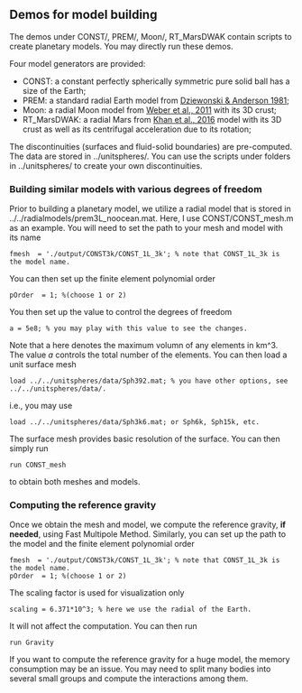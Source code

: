 ## Demos for model building
The demos under CONST/, PREM/, Moon/, RT_MarsDWAK contain scripts to create planetary models. You may directly run these demos. 

Four model generators are provided:
+ CONST: a constant perfectly spherically symmetric pure solid ball has a size of the Earth;
+ PREM: a standard radial Earth model from [Dziewonski & Anderson 1981](https://www.sciencedirect.com/science/article/pii/0031920181900467); 
+ Moon: a radial Moon model from [Weber et al., 2011](https://science.sciencemag.org/content/331/6015/309) with its 3D crust; 
+ RT_MarsDWAK: a radial Mars from [Khan et al., 2016](https://www.sciencedirect.com/science/article/pii/S0031920116300875) model with its 3D crust as well as its centrifugal acceleration due to its rotation; 

The discontinuities (surfaces and fluid-solid boundaries) are pre-computed. The data are stored in ../unitspheres/. You can use the scripts under folders in ../unitspheres/ to create your own discontinuities. 

### Building similar models with various degrees of freedom 
Prior to building a planetary model, we utilize a radial model that is stored in ../../radialmodels/prem3L_noocean.mat. 
Here, I use CONST/CONST_mesh.m as an example. You will need to set the path to your mesh and model with its name 
~~~
fmesh  = './output/CONST3k/CONST_1L_3k'; % note that CONST_1L_3k is the model name. 
~~~
You can then set up the finite element polynomial order 
~~~
pOrder  = 1; %(choose 1 or 2)
~~~
You then set up the value to control the degrees of freedom 
~~~
a = 5e8; % you may play with this value to see the changes. 
~~~
Note that a here denotes the maximum volumn of any elements in km^3. The value _a_ controls the total number of the elements. 
You can then load a unit surface mesh 
~~~
load ../../unitspheres/data/Sph392.mat; % you have other options, see ../../unitspheres/data/. 
~~~
i.e., you may use 
~~~
load ../../unitspheres/data/Sph3k6.mat; or Sph6k, Sph15k, etc.  
~~~
The surface mesh provides basic resolution of the surface. You can then simply run 
~~~
run CONST_mesh
~~~
to obtain both meshes and models. 

### Computing the reference gravity 
Once we obtain the mesh and model, we compute the reference gravity, **if needed**, using Fast Multipole Method. 
Similarly, you can set up the path to the model and the finite element polynomial order 
~~~
fmesh  = './output/CONST3k/CONST_1L_3k'; % note that CONST_1L_3k is the model name. 
pOrder  = 1; %(choose 1 or 2)
~~~
The scaling factor is used for visualization only 
~~~
scaling = 6.371*10^3; % here we use the radial of the Earth. 
~~~
It will not affect the computation. You can then run 
~~~
run Gravity
~~~
If you want to compute the reference gravity for a huge model, the memory consumption may be an issue. 
You may need to split many bodies into several small groups and compute the interactions among them. 

